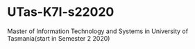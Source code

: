 # UTas-K7I-s22020
Master of Information Technology and Systems in University of Tasmania(start in Semester 2 2020)
